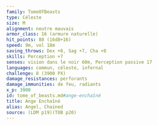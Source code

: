 ```yaml
---
family: TomeOfBeasts
type: Céleste
size: M
alignment: neutre mauvais
armor_class: 16 (armure naturelle)
hit_points: 88 (16d8+16)
speed: 9m, vol 18m
saving_throws: Dex +6, Sag +7, Cha +8
skills: Perception +7
senses: vision dans le noir 60m, Perception passive 17
languages: commun, céleste, infernal
challenge: 8 (3900 PX)
damage_resistances: perforants
damage_immunities: de feu, radiants
x_p: 3900
id: tome_of_beasts.md#ange-enchaîné
title: Ange Enchaîné
alias: Angel, Chained
source: (LDM p19)(TOB p20)
---
```


